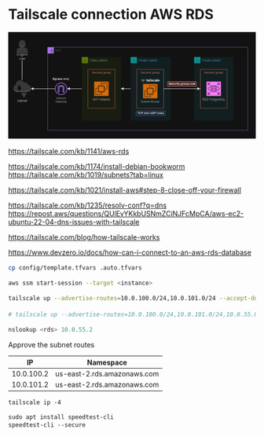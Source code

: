 # Tailscale connection AWS RDS


<img src=".assets/tailscale.png" />

https://tailscale.com/kb/1141/aws-rds

https://tailscale.com/kb/1174/install-debian-bookworm
https://tailscale.com/kb/1019/subnets?tab=linux

https://tailscale.com/kb/1021/install-aws#step-8-close-off-your-firewall

https://tailscale.com/kb/1235/resolv-conf?q=dns
https://repost.aws/questions/QUlEvYKkbUSNmZCiNJFcMpCA/aws-ec2-ubuntu-22-04-dns-issues-with-tailscale

https://tailscale.com/blog/how-tailscale-works


https://www.devzero.io/docs/how-can-i-connect-to-an-aws-rds-database  

```sh
cp config/template.tfvars .auto.tfvars
```

```sh
aws ssm start-session --target <instance>
```


```sh
tailscale up --advertise-routes=10.0.100.0/24,10.0.101.0/24 --accept-dns=false

# tailscale up --advertise-routes=10.0.100.0/24,10.0.101.0/24,10.0.55.0/24 --accept-dns=false
```

```ps1
nslookup <rds> 10.0.55.2
```

Approve the subnet routes

| IP         | Namespace                   |
|------------|-----------------------------|
| 10.0.100.2 | us-east-2.rds.amazonaws.com |
| 10.0.101.2 | us-east-2.rds.amazonaws.com |


```
tailscale ip -4
```

```
sudo apt install speedtest-cli
speedtest-cli --secure
```